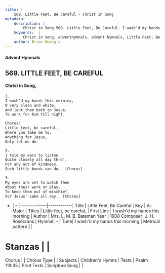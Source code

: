 ```yaml
---
title: |
    569. Little Feet, Be Careful - Christ in Song
metadata:
    description: |
        Christ in Song 569. Little Feet, Be Careful. I wash'd my hands this morning, O very clean and white, And lent them both to Jesus, To work for him till night. Chorus: Little feet, be careful, Where you take me to, Anything for Jesus, Only let me do.
    keywords:  |
        Christ in Song, adventhymnals, advent hymnals, Little Feet, Be Careful, I wash'd my hands this morning. Little feet, be careful,
    author: Brian Onang'o
---
```


#### Advent Hymnals
## 569. LITTLE FEET, BE CAREFUL
####  Christ in Song,

```txt
1.
I wash'd my hands this morning,
O very clean and white,
And lent them both to Jesus,
To work for him till night.

Chorus:
Little feet, be careful,
Where you take me to,
Anything for Jesus,
Only let me do.

2.
I told my ears to listen
Quite closely all day thro',
For any act of kindness,
Such little hands can do.  [Chorus]

3.
My eyes are set to watch them
About their work or play,
To keep them out of mischief,
For Jesus' sake all day.  [Chorus]

```

- |   -  |
-------------|------------|
Title | Little Feet, Be Careful |
Key | A♭ Major |
Titles | Little feet, be careful, |
First Line | I wash'd my hands this morning |
Author | Mrs. L. M. B. Bateman
Year | 1908
Composer| J. H. Rosecrans |
Hymnal|  - |
Tune| I wash'd my hands this morning |
Metrical pattern | |
# Stanzas |  |
Chorus |  |
Chorus Type |  |
Subjects | Children's Hymns |
Texts | Psalm 119:35 |
Print Texts | 
Scripture Song |  |
    
